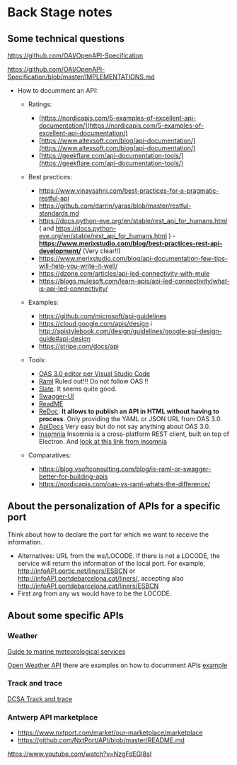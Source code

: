 # Back Stage notes

## Some technical questions

https://github.com/OAI/OpenAPI-Specification

https://github.com/OAI/OpenAPI-Specification/blob/master/IMPLEMENTATIONS.md

- How to documment an API:
  - Ratings:
    - [https://nordicapis.com/5-examples-of-excellent-api-documentation/](https://nordicapis.com/5-examples-of-excellent-api-documentation/)
    - [https://www.altexsoft.com/blog/api-documentation/](https://www.altexsoft.com/blog/api-documentation/)
    - [https://geekflare.com/api-documentation-tools/](https://geekflare.com/api-documentation-tools/)
  - Best practices:
    - https://www.vinaysahni.com/best-practices-for-a-pragmatic-restful-api
    - https://github.com/darrin/yaras/blob/master/restful-standards.md
    - https://docs.python-eve.org/en/stable/rest_api_for_humans.html ( and https://docs.python-eve.org/en/stable/rest_api_for_humans.html )
    -**https://www.merixstudio.com/blog/best-practices-rest-api-development/** (Very clear!!)
    - https://www.merixstudio.com/blog/api-documentation-few-tips-will-help-you-write-it-well/
    - https://dzone.com/articles/api-led-connectivity-with-mule
    - https://blogs.mulesoft.com/learn-apis/api-led-connectivity/what-is-api-led-connectivity/
 
  - Examples:
    - https://github.com/microsoft/api-guidelines
    - https://cloud.google.com/apis/design i http://apistylebook.com/design/guidelines/google-api-design-guide#api-design
    - https://stripe.com/docs/api

  - Tools:
    - [OAS 3.0 editor per Visual Studio Code](https://marketplace.visualstudio.com/items?itemName=42Crunch.vscode-openapi)
    - [Raml](https://raml.org/) Ruled out!!! Do not follow OAS !!
    - [Slate](https://github.com/slatedocs/slate). It seems quite good.
    - [Swagger-UI](https://swagger.io/tools/swagger-ui/)
    - [ReadME](https://readme.com/documentation)
    - [ReDoc](https://github.com/Redocly/redoc): **It allows to publish an API in HTML without having to process**. Only providing the YAML or JSON URL from OAS 3.0.
    - [ApiDocs](https://apidocjs.com/) Very easy but do not say anything about OAS 3.0.
    - [Insomnia](https://github.com/Kong/insomnia) Insomnia is a cross-platform REST client, built on top of Electron. And [look at this link from insomnia](https://support.insomnia.rest/collection/105-inso-cli)
  
  - Comparatives:
    - https://blog.vsoftconsulting.com/blog/is-raml-or-swagger-better-for-building-apis
    - https://nordicapis.com/oas-vs-raml-whats-the-difference/


## About the personalization of APIs for a specific port

Think about how to declare the port for which we want to receive the information. 
- Alternatives: URL from the ws/LOCODE. If there is not a LOCODE, the service will return the information of the local port. For example, http://infoAPI.portic.net/liners/ESBCN or http://infoAPI.portdebarcelona.cat/liners/, accepting also http://infoAPI.portdebarcelona.cat/liners/ESBCN
- First arg from any ws would have to be the LOCODE. 

## About some specific APIs

### Weather

[Guide to marine meteorological services](https://library.wmo.int/index.php?lvl=notice_display&id=7469#.YHGO8uhpEWh)

[Open Weather API](https://openweathermap.org/api) there are examples on how to documment APIs [example](https://openweathermap.org/current)

### Track and trace
[DCSA Track and trace](https://dcsa.org/standards/track-trace/)

### Antwerp API marketplace
- https://www.nxtport.com/market/our-marketplace/marketplace
- https://github.com/NxtPort/API/blob/master/README.md



https://www.youtube.com/watch?v=NzgFdEGI8sI








 

